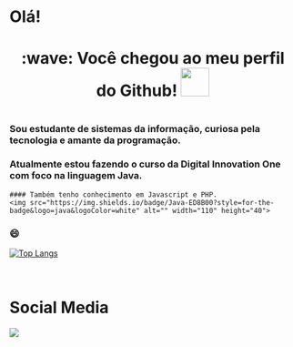 # Olá!
<div> 
  <h1 align="center">
    :wave: Você chegou ao meu perfil do Github! 
  <img src="https://media.giphy.com/media/HzKucfKekPlCF7CMI4/giphy.gif" width="50" height="50">
   <h1>
</div>

### Sou estudante de sistemas da informação, curiosa pela tecnologia e amante da programação.

### Atualmente estou fazendo o curso da Digital Innovation One com foco na linguagem Java.
    #### Também tenho conhecimento em Javascript e PHP.
    <img src="https://img.shields.io/badge/Java-ED8B00?style=for-the-badge&logo=java&logoColor=white" alt="" width="110" height="40">
    

### 😄

  
  [![Top Langs](https://github-readme-stats.vercel.app/api/top-langs/?username=Viviane-Silva&layout=compact)](https://github.com/anuraghazra/github-readme-stats)

  
</br>

  <h1>Social Media</h1>
  <a href="https://www.linkedin.com/in/viviane-leite-da-silva-73348b67/" target="_blank"><img src="https://img.shields.io/badge/-LinkedIn-%230077B5?style=for-the-badge&logo=linkedin&logoColor=white" target="_blank"></a>
